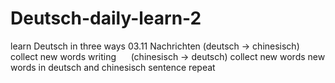 # Deutsch-daily-learn-2
learn Deutsch in three ways
03.11 
Nachrichten  (deutsch -> chinesisch) collect new words
writing      (chinesisch -> deutsch) collect new words 
new words in deutsch and chinesisch sentence repeat
